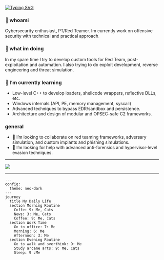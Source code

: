 
[![Typing SVG](https://readme-typing-svg.herokuapp.com?font=Terminess+Nerd+Font+Mono&duration=2000&pause=1000&background=FFFFFF00&vCenter=true&random=true&width=435&lines=hey%2C+it's+antrax!;currently%3A+drinking+coffe;currently%3A+studing+arcane+arts;currently%3A+developing+my+first+meoware)](https://git.io/typing-svg)

### 👤 whoami
Cybersecurity enthusiast, PT/Red Teamer. Im currently work on offensive security with technical and practical approach.

### 💼 what im doing
In my spare time I try to develop custom tools for Red Team, post-exploitation and automation. I also trying to do exploit development, reverse engineering and threat simulation.

### 🌱 I’m currently learning 
- Low-level C++ to develop loaders, shellcode wrappers, reflective DLLs, etc.
- Windows internals (API, PE, memory management, syscall)
- Advanced techniques to bypass EDR/sandbox and persistence.
- Architecture and design of modular and OPSEC-safe C2 frameworks.

### general
- 👯 I’m looking to collaborate on red teaming frameworks, adversary simulation, and custom implants and phishing simulations.
- 🤔 I’m looking for help with advanced anti-forensics and hypervisor-level evasion techniques.

---

  [![](https://skillicons.dev/icons?i=python,c,cpp,visualstudio,vscode,ubuntu,windows,github,docker)](https://skillicons.dev)

---

```mermaid
---
config:
  theme: neo-dark
---
journey
  title My Daily Life
  section Morning Routine
    Coffe: 9: Me, Cats
    News: 3: Me, Cats
    Coffee: 9: Me, Cats
  section Work Time
    Go to office: 7: Me
    Morning: 6: Me
    Afternoon: 3: Me
  section Evening Routine
    Go to walk and overthink: 9: Me
    Study arcane arts: 9: Me, Cats
    Sleep: 9 :Me
```

<!--
**axel-delnegro/axel-delnegro** is a ✨ _special_ ✨ repository because its `README.md` (this file) appears on your GitHub profile.

Here are some ideas to get you started:

- 🔭 I’m currently working on ...
- 🌱 I’m currently learning ...
- 👯 I’m looking to collaborate on ...
- 🤔 I’m looking for help with ...
- 💬 Ask me about ...
- 📫 How to reach me: ...
- 😄 Pronouns: ...
- ⚡ Fun fact: ...
-->
